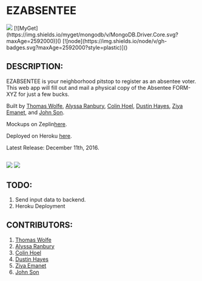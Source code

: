 # EZABSENTEE

<img src="https://camo.githubusercontent.com/1c5c800fbdabc79cfaca8c90dd47022a5b5c7486/68747470733a2f2f696d672e736869656c64732e696f2f62616467652f636f64652532307374796c652d616972626e622d627269676874677265656e2e7376673f7374796c653d666c61742d737175617265" />
[![MyGet](https://img.shields.io/myget/mongodb/v/MongoDB.Driver.Core.svg?maxAge=2592000)]()
[![node](https://img.shields.io/node/v/gh-badges.svg?maxAge=2592000?style=plastic)]()

## DESCRIPTION:
EZABSENTEE is your neighborhood pitstop to register as an absentee voter. This web app will fill out and mail a physical copy of the Absentee FORM-XYZ for just a few bucks.

Built by [Thomas Wolfe](https://github.com/twolfe2), [Alyssa Ranbury](https://github.com/alran), [Colin Hoel](https://www.linkedin.com/in/colin-hoell-737a7024), [Dustin Hayes](https://github.com/wowcallmia), [Ziya Emanet](https://github.com/ziyaemanet), and [John Son](https://github.com/Nemsae).

Mockups on Zeplin[here](https://zpl.io/vB3er).

Deployed on Heroku [here](http://google.com/).

Latest Release: December 11th, 2016.

##
<img src="http://i.imgur.com/Imdth1s.jpg" />
<img src="http://i.imgur.com/HjmkzMW.jpg" />

## TODO:
1. Send input data to backend.
2. Heroku Deployment

## CONTRIBUTORS:
  1. [Thomas Wolfe](https://github.com/twolfe2)
  2. [Alyssa Ranbury](https://github.com/alran)
  3. [Colin Hoel](https://www.linkedin.com/in/colin-hoell-737a7024)
  4. [Dustin Hayes](https://github.com/wowcallmia)
  5. [Ziya Emanet](https://github.com/ziyaemanet)
  2. [John Son](https://github.com/Nemsae)
